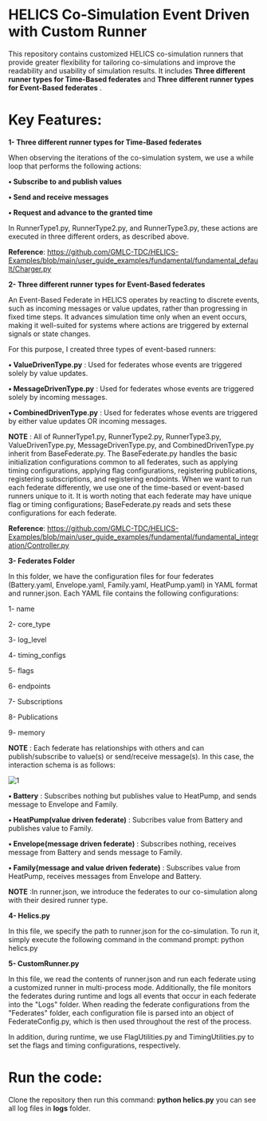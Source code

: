 # HELICS Co-Simulation Event Driven with Custom Runner
This repository contains customized HELICS co-simulation runners that provide greater flexibility for tailoring co-simulations and improve the readability and usability of simulation results. It includes **Three different runner types for Time-Based federates** and **Three different runner types for Event-Based federates** .

# Key Features:

**1- Three different runner types for Time-Based federates**

When observing the iterations of the co-simulation system, we use a while loop that performs the following actions:

**• Subscribe to and publish values**

**• Send and receive messages**

**• Request and advance to the granted time**

In RunnerType1.py, RunnerType2.py, and RunnerType3.py, these actions are executed in three different orders, as described above.

**Reference**: https://github.com/GMLC-TDC/HELICS-Examples/blob/main/user_guide_examples/fundamental/fundamental_default/Charger.py

**2- Three different runner types for Event-Based federates**

An Event-Based Federate in HELICS operates by reacting to discrete events, such as incoming messages or value updates, rather than progressing in fixed time steps. It advances simulation time only when an event occurs, making it well-suited for systems where actions are triggered by external signals or state changes.

For this purpose, I created three types of event-based runners:

**• ValueDrivenType.py** : Used for federates whose events are triggered solely by value updates.

**• MessageDrivenType.py** : Used for federates whose events are triggered solely by incoming messages.

**• CombinedDrivenType.py** : Used for federates whose events are triggered by either value updates OR incoming messages.

**NOTE** : All of RunnerType1.py, RunnerType2.py, RunnerType3.py, ValueDrivenType.py, MessageDrivenType.py, and CombinedDrivenType.py inherit from BaseFederate.py. The BaseFederate.py handles the basic initialization configurations common to all federates, such as applying timing configurations, applying flag configurations, registering publications, registering subscriptions, and registering endpoints. When we want to run each federate differently, we use one of the time-based or event-based runners unique to it. It is worth noting that each federate may have unique flag or timing configurations; BaseFederate.py reads and sets these configurations for each federate.

**Reference**: https://github.com/GMLC-TDC/HELICS-Examples/blob/main/user_guide_examples/fundamental/fundamental_integration/Controller.py

**3- Federates Folder**

In this folder, we have the configuration files for four federates (Battery.yaml, Envelope.yaml, Family.yaml, HeatPump.yaml) in YAML format and runner.json. Each YAML file contains the following configurations:

1- name

2- core_type

3- log_level

4- timing_configs

5- flags

6- endpoints

7- Subscriptions

8- Publications

9- memory

**NOTE** : Each federate has relationships with others and can publish/subscribe to value(s) or send/receive message(s). In this case, the interaction schema is as follows:



![1](https://github.com/user-attachments/assets/8fd5129c-6c15-4fc8-b7c9-1307c732a32a)

**• Battery** : Subscribes nothing but publishes value to HeatPump, and sends message to Envelope and Family.

**• HeatPump(value driven federate)** : Subcribes value from Battery and publishes value to Family.

**• Envelope(message driven federate)** : Subscribes nothing, receives message from Battery and sends message to Family.

**• Family(message and value driven federate)** : Subscribes value from HeatPump, receives messages from Envelope and Battery.

**NOTE** :In runner.json, we introduce the federates to our co-simulation along with their desired runner type.

**4- Helics.py**

In this file, we specify the path to runner.json for the co-simulation. To run it, simply execute the following command in the command prompt: python helics.py

**5- CustomRunner.py**

In this file, we read the contents of runner.json and run each federate using a customized runner in multi-process mode. Additionally, the file monitors the federates during runtime and logs all events that occur in each federate into the "Logs" folder. When reading the federate configurations from the "Federates" folder, each configuration file is parsed into an object of FederateConfig.py, which is then used throughout the rest of the process.

In addition, during runtime, we use FlagUtilities.py and TimingUtilities.py to set the flags and timing configurations, respectively.

# Run the code:
Clone the repository then run this command: **python helics.py** you can see all log files in **logs** folder.

